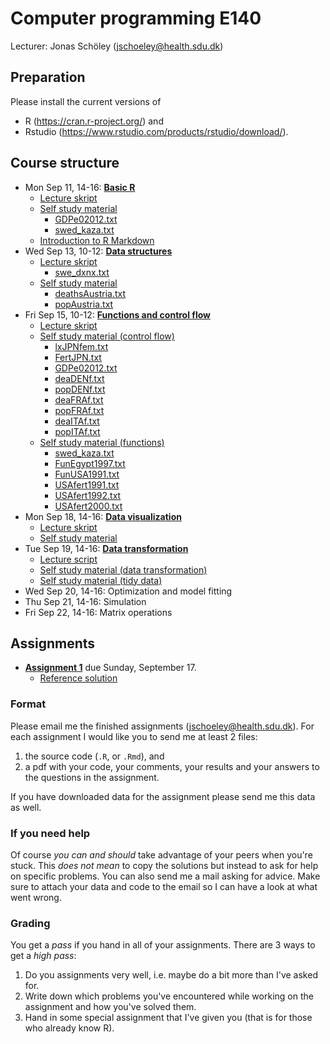 Computer programming E140
=========================

Lecturer: Jonas Schöley (jschoeley@health.sdu.dk)

Preparation
-----------

Please install the current versions of
  - R (https://cran.r-project.org/) and
  - Rstudio (https://www.rstudio.com/products/rstudio/download/).

Course structure
----------------

- Mon Sep 11, 14-16: [**Basic R**](https://github.com/jschoeley/edsd1718-rstats/tree/master/01-the_basics)
    - [Lecture skript](https://github.com/jschoeley/edsd1718-rstats/blob/master/01-the_basics/01-the_basics-lecture_code.pdf)
    - [Self study material](https://github.com/jschoeley/edsd1718-rstats/blob/master/01-the_basics/extended_notes/01-the_basics.pdf)
        - [GDPe02012.txt](https://raw.githubusercontent.com/jschoeley/edsd1718-rstats/master/01-the_basics/extended_notes/GDPe02012.txt)
        - [swed_kaza.txt](https://raw.githubusercontent.com/jschoeley/edsd1718-rstats/master/01-the_basics/extended_notes/swed_kaza.txt)
    - [Introduction to R Markdown](http://rmarkdown.rstudio.com/lesson-1.html)
- Wed Sep 13, 10-12: [**Data structures**](https://github.com/jschoeley/edsd1718-rstats/tree/master/02-data_structures)
    - [Lecture skript](https://github.com/jschoeley/edsd1718-rstats/blob/master/02-data_structures/02-data_structures-lecture_code.pdf)
        - [swe_dxnx.txt](https://raw.githubusercontent.com/jschoeley/edsd1718-rstats/master/02-data_structures/swe_dxnx.txt)
    - [Self study material](https://github.com/jschoeley/edsd1718-rstats/blob/master/02-data_structures/extended_notes/02-data_structures.pdf)
        - [deathsAustria.txt](https://raw.githubusercontent.com/jschoeley/edsd1718-rstats/master/02-data_structures/extended_notes/deathsAustria.txt)
        - [popAustria.txt](https://raw.githubusercontent.com/jschoeley/edsd1718-rstats/master/02-data_structures/extended_notes/popAustria.txt)
- Fri Sep 15, 10-12: [**Functions and control flow**](https://github.com/jschoeley/edsd1718-rstats/tree/master/03-functions_and_control_flow)
    - [Lecture skript](https://github.com/jschoeley/edsd1718-rstats/blob/master/03-functions_and_control_flow/03-functions_and_control_flow.pdf)
    - [Self study material (control flow)](https://github.com/jschoeley/edsd1718-rstats/blob/master/03-functions_and_control_flow/extended_notes/ControlStructures.pdf)
        - [lxJPNfem.txt](https://raw.githubusercontent.com/jschoeley/edsd1718-rstats/master/03-functions_and_control_flow/extended_notes/lxJPNfem.txt)
        - [FertJPN.txt](https://raw.githubusercontent.com/jschoeley/edsd1718-rstats/master/03-functions_and_control_flow/extended_notes/FertJPN.txt)
        - [GDPe02012.txt](https://raw.githubusercontent.com/jschoeley/edsd1718-rstats/master/03-functions_and_control_flow/extended_notes/GDPe02012.txt)
        - [deaDENf.txt](https://raw.githubusercontent.com/jschoeley/edsd1718-rstats/master/03-functions_and_control_flow/extended_notes/deaDENf.txt)
        - [popDENf.txt](https://raw.githubusercontent.com/jschoeley/edsd1718-rstats/master/03-functions_and_control_flow/extended_notes/popDENf.txt)
        - [deaFRAf.txt](https://raw.githubusercontent.com/jschoeley/edsd1718-rstats/master/03-functions_and_control_flow/extended_notes/deaFRAf.txt)
        - [popFRAf.txt](https://raw.githubusercontent.com/jschoeley/edsd1718-rstats/master/03-functions_and_control_flow/extended_notes/popFRAf.txt)
        - [deaITAf.txt](https://raw.githubusercontent.com/jschoeley/edsd1718-rstats/master/03-functions_and_control_flow/extended_notes/deaITAf.txt)
        - [popITAf.txt](https://raw.githubusercontent.com/jschoeley/edsd1718-rstats/master/03-functions_and_control_flow/extended_notes/popITAf.txt)
    - [Self study material (functions)](https://github.com/jschoeley/edsd1718-rstats/blob/master/03-functions_and_control_flow/extended_notes/WriteFunctions.pdf)
        - [swed_kaza.txt](https://raw.githubusercontent.com/jschoeley/edsd1718-rstats/master/03-functions_and_control_flow/extended_notes/swed_kaza.txt)
        - [FunEgypt1997.txt](https://raw.githubusercontent.com/jschoeley/edsd1718-rstats/master/03-functions_and_control_flow/extended_notes/FunEgypt1997.txt)
        - [FunUSA1991.txt](https://raw.githubusercontent.com/jschoeley/edsd1718-rstats/master/03-functions_and_control_flow/extended_notes/FunUSA1991.txt)
        - [USAfert1991.txt](https://raw.githubusercontent.com/jschoeley/edsd1718-rstats/master/03-functions_and_control_flow/extended_notes/USAfert1991.txt)
        - [USAfert1992.txt](https://raw.githubusercontent.com/jschoeley/edsd1718-rstats/master/03-functions_and_control_flow/extended_notes/USAfert1992.txt)
        - [USAfert2000.txt](https://raw.githubusercontent.com/jschoeley/edsd1718-rstats/master/03-functions_and_control_flow/extended_notes/USAfert2000.txt)
- Mon Sep 18, 14-16: [**Data visualization**](https://github.com/jschoeley/edsd1718-rstats/tree/master/04-data_visualization)
    - [Lecture skript](https://github.com/jschoeley/edsd1718-rstats/blob/master/04-data_visualization/01-ggplot-the_basics.pdf)
    - [Self study material](http://r4ds.had.co.nz/data-visualisation.html)
- Tue Sep 19, 14-16: [**Data transformation**](https://github.com/jschoeley/edsd1718-rstats/tree/master/05-data_transformation)
    - [Lecture script](https://github.com/jschoeley/edsd1718-rstats/blob/master/05-data_transformation/05-data_transformation.pdf)
    - [Self study material (data transformation)](http://r4ds.had.co.nz/transform.html)
    - [Self study material (tidy data)](http://r4ds.had.co.nz/tidy-data.html)
- Wed Sep 20, 14-16: Optimization and model fitting
- Thu Sep 21, 14-16: Simulation
- Fri Sep 22, 14-16: Matrix operations

Assignments
-----------

- [**Assignment 1**](https://github.com/jschoeley/edsd1718-rstats/tree/master/assignment1/assignment1.pdf) due Sunday, September 17.
    - [Reference solution](https://github.com/jschoeley/edsd1718-rstats/blob/master/assignment1/solution/assignment1_solution.pdf)

### Format

Please email me the finished assignments (jschoeley@health.sdu.dk). For each assignment I would like you to send me at least 2 files:
  1. the source code (`.R`, or `.Rmd`), and
  2. a pdf with your code, your comments, your results and your answers to the questions in the assignment.

If you have downloaded data for the assignment please send me this data as well.

### If you need help

Of course *you can and should* take advantage of your peers when you're stuck. This *does not mean* to copy the solutions but instead to ask for help on specific problems. You can also send me a mail asking for advice. Make sure to attach your data and code to the email so I can have a look at what went wrong.

### Grading

You get a *pass* if you hand in all of your assignments. There are 3 ways to get a *high pass*:
  1. Do you assignments very well, i.e. maybe do a bit more than I've asked for.
  2. Write down which problems you've encountered while working on the assignment and how you've solved them.
  3. Hand in some special assignment that I've given you (that is for those who already know R).